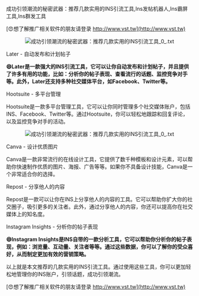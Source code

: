 成功引领潮流的秘密武器：推荐几款实用的INS引流工具,Ins发帖机器人,Ins霸屏工具,Ins群发工具

[😍想了解推广相关软件的朋友请登录 http://www.vst.tw](http://www.vst.tw)

 <center><img src="https://vst.tw/MP4/tuiguang/png/3.png" alt="成功引领潮流的秘密武器：推荐几款实用的INS引流工具_0_.txt"></center>

Later - 自动发布和计划帖子

**😄Later是一款强大的INS引流工具，它可以让你自动发布和计划帖子，并且提供了许多有用的功能，比如：分析你的帖子表现、查看流行的话题、监控竞争对手等。此外，Later还支持多种社交媒体平台，如Facebook、Twitter等。**

Hootsuite - 多平台管理

Hootsuite是一款多平台管理工具，它可以让你同时管理多个社交媒体账户，包括INS、Facebook、Twitter等。通过Hootsuite，你可以轻松地跟踪和回复评论，以及监控竞争对手的活动。

 <center><img src="https://vst.tw/MP4/tuiguang/png/6.png" alt="成功引领潮流的秘密武器：推荐几款实用的INS引流工具_0_.txt"></center>

Canva - 设计优质图片

Canva是一款非常流行的在线设计工具，它提供了数千种模板和设计元素，可以帮助你快速制作优质的图片、海报、广告等等。如果你不具备设计技能，Canva是一个非常适合你的选择。

Repost - 分享他人的内容

Repost是一款可以让你在INS上分享他人的内容的工具。它可以帮助你扩大你的社交圈子，吸引更多的关注者。此外，通过分享他人的内容，你还可以提高你在社交媒体上的知名度。

Instagram Insights - 分析你的帖子表现

**😄Instagram Insights是INS自带的一款分析工具，它可以帮助你分析你的帖子表现，例如：浏览量、互动量、关注者等等。通过这些数据，你可以了解你的受众喜好，从而制定更加有效的营销策略。**

以上就是本文推荐的几款实用的INS引流工具。通过使用这些工具，你可以更加轻松地管理你的INS账户，引领话题，成功引领潮流。

[😍想了解推广相关软件的朋友请登录 http://www.vst.tw](http://www.vst.tw)



